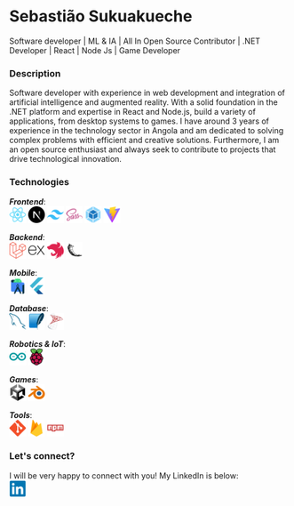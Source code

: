 # Sebastião Sukuakueche
Software developer | ML & IA | All In Open Source Contributor | .NET Developer | React | Node Js | Game Developer

### Description
Software developer with experience in web development and integration of artificial intelligence and augmented reality. With a solid foundation in the .NET platform and expertise in React and Node.js, build a variety of applications, from desktop systems to games. I have around 3 years of experience in the technology sector in Angola and am dedicated to solving complex problems with efficient and creative solutions. Furthermore, I am an open source enthusiast and always seek to contribute to projects that drive technological innovation.

### Technologies
***Frontend***: <br>
<img src="https://github.com/devicons/devicon/raw/refs/heads/master/icons/react/react-original.svg" alt="React Icon" width="30" height="30">
<img src="https://github.com/devicons/devicon/raw/refs/heads/master/icons/nextjs/nextjs-original.svg" alt="Next Icon" width="30" height="30">
<img src="https://github.com/devicons/devicon/raw/refs/heads/master/icons/tailwindcss/tailwindcss-original.svg" alt="Tailwind CSS Icon" width="30" height="30">
<img src="https://github.com/devicons/devicon/raw/refs/heads/master/icons/sass/sass-original.svg" alt="SASS Icon" width="30" height="30">
<img src="https://github.com/devicons/devicon/raw/refs/heads/master/icons/webpack/webpack-original.svg" alt="Webpack Icon" width="30" height="30">
<img src="https://github.com/devicons/devicon/raw/refs/heads/master/icons/vitejs/vitejs-original.svg" alt="Vite Icon" width="30" height="30">

***Backend***: <br>
<img src="https://github.com/devicons/devicon/raw/refs/heads/master/icons/laravel/laravel-original.svg" alt="Laravel Icon" width="30" height="30">
<img src="https://github.com/devicons/devicon/blob/master/icons/express/express-original.svg"  alt="Express Icon" width="30" height="30">
<img src="https://github.com/devicons/devicon/raw/refs/heads/master/icons/nestjs/nestjs-original.svg" alt="Nextjs Icon" width="30" height="30">
<img src="https://github.com/devicons/devicon/raw/refs/heads/master/icons/flask/flask-original.svg" alt="Flask Icon" width="30" height="30">

***Mobile***: <br>
<img src="https://github.com/devicons/devicon/raw/refs/heads/master/icons/androidstudio/androidstudio-original.svg" alt="Android Studio Icon" width="30" height="30">
<img src="https://github.com/devicons/devicon/raw/refs/heads/master/icons/flutter/flutter-original.svg" alt="Flutter Icon" width="30" height="30">

***Database***: <br>
<img src="https://github.com/devicons/devicon/raw/refs/heads/master/icons/mysql/mysql-original.svg" alt="Mysql Icon" width="30" height="30">
<img src="https://github.com/devicons/devicon/raw/refs/heads/master/icons/sqlite/sqlite-original.svg" alt="Sqlite Icon" width="30" height="30">
<img src="https://github.com/devicons/devicon/raw/refs/heads/master/icons/microsoftsqlserver/microsoftsqlserver-original.svg" alt="Sql Server Icon" width="30" height="30">

***Robotics & IoT***: <br>
<img src="https://github.com/devicons/devicon/raw/refs/heads/master/icons/arduino/arduino-original.svg" alt="Arduino Icon" width="30" height="30">
<img src="https://github.com/devicons/devicon/raw/refs/heads/master/icons/raspberrypi/raspberrypi-original.svg" alt="Raspberry Pi Icon" width="30" height="30">

***Games***: <br>
<img src="https://github.com/devicons/devicon/raw/refs/heads/master/icons/unity/unity-original.svg" alt="Unity Icon" width="30" height="30">
<img src="https://github.com/devicons/devicon/raw/refs/heads/master/icons/blender/blender-original.svg" alt="Blender Icon" width="30" height="30">

***Tools***: <br>
<img src="https://github.com/devicons/devicon/raw/refs/heads/master/icons/git/git-original.svg" alt="Git Icon" width="30" height="30">
<img src="https://github.com/devicons/devicon/raw/refs/heads/master/icons/firebase/firebase-original.svg" alt="Firebase Icon" width="30" height="30">
<img src="https://github.com/devicons/devicon/raw/refs/heads/master/icons/npm/npm-original-wordmark.svg" alt="NPM Icon" width="30" height="30">

### Let's connect?
I will be very happy to connect with you! My LinkedIn is below: <br>
<a href="https://linkedin.com/in/sebastiao-sukuakueche">
<img src="https://github.com/devicons/devicon/raw/refs/heads/master/icons/linkedin/linkedin-original.svg" alt="Linkedin Icon" width="30" height="30">
</a>
